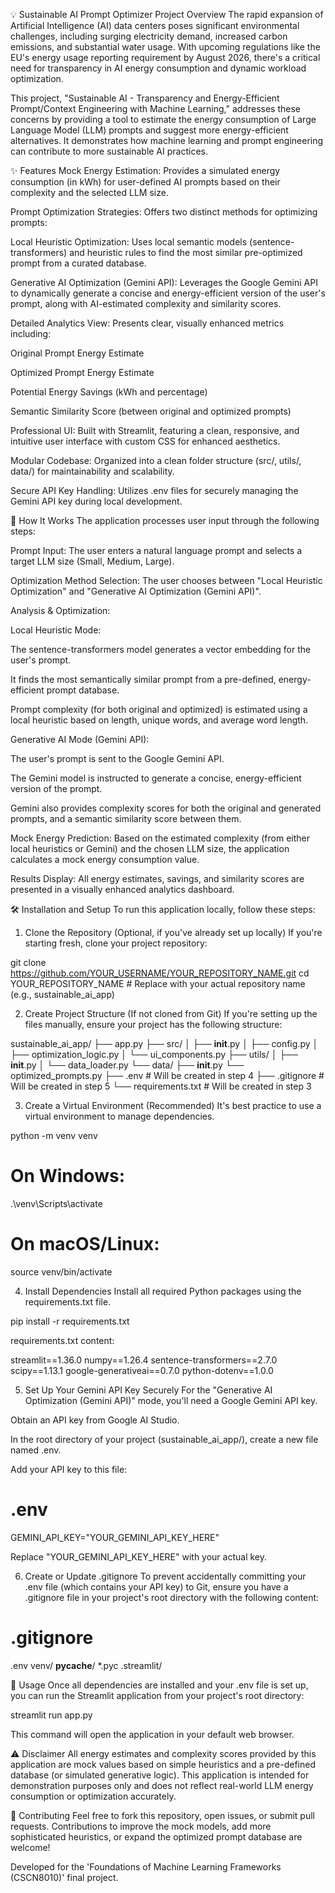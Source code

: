 💡 Sustainable AI Prompt Optimizer
Project Overview
The rapid expansion of Artificial Intelligence (AI) data centers poses significant environmental challenges, including surging electricity demand, increased carbon emissions, and substantial water usage. With upcoming regulations like the EU's energy usage reporting requirement by August 2026, there's a critical need for transparency in AI energy consumption and dynamic workload optimization.

This project, "Sustainable AI - Transparency and Energy-Efficient Prompt/Context Engineering with Machine Learning," addresses these concerns by providing a tool to estimate the energy consumption of Large Language Model (LLM) prompts and suggest more energy-efficient alternatives. It demonstrates how machine learning and prompt engineering can contribute to more sustainable AI practices.

✨ Features
Mock Energy Estimation: Provides a simulated energy consumption (in kWh) for user-defined AI prompts based on their complexity and the selected LLM size.

Prompt Optimization Strategies: Offers two distinct methods for optimizing prompts:

Local Heuristic Optimization: Uses local semantic models (sentence-transformers) and heuristic rules to find the most similar pre-optimized prompt from a curated database.

Generative AI Optimization (Gemini API): Leverages the Google Gemini API to dynamically generate a concise and energy-efficient version of the user's prompt, along with AI-estimated complexity and similarity scores.

Detailed Analytics View: Presents clear, visually enhanced metrics including:

Original Prompt Energy Estimate

Optimized Prompt Energy Estimate

Potential Energy Savings (kWh and percentage)

Semantic Similarity Score (between original and optimized prompts)

Professional UI: Built with Streamlit, featuring a clean, responsive, and intuitive user interface with custom CSS for enhanced aesthetics.

Modular Codebase: Organized into a clean folder structure (src/, utils/, data/) for maintainability and scalability.

Secure API Key Handling: Utilizes .env files for securely managing the Gemini API key during local development.

🚀 How It Works
The application processes user input through the following steps:

Prompt Input: The user enters a natural language prompt and selects a target LLM size (Small, Medium, Large).

Optimization Method Selection: The user chooses between "Local Heuristic Optimization" and "Generative AI Optimization (Gemini API)".

Analysis & Optimization:

Local Heuristic Mode:

The sentence-transformers model generates a vector embedding for the user's prompt.

It finds the most semantically similar prompt from a pre-defined, energy-efficient prompt database.

Prompt complexity (for both original and optimized) is estimated using a local heuristic based on length, unique words, and average word length.

Generative AI Mode (Gemini API):

The user's prompt is sent to the Google Gemini API.

The Gemini model is instructed to generate a concise, energy-efficient version of the prompt.

Gemini also provides complexity scores for both the original and generated prompts, and a semantic similarity score between them.

Mock Energy Prediction: Based on the estimated complexity (from either local heuristics or Gemini) and the chosen LLM size, the application calculates a mock energy consumption value.

Results Display: All energy estimates, savings, and similarity scores are presented in a visually enhanced analytics dashboard.

🛠️ Installation and Setup
To run this application locally, follow these steps:

1. Clone the Repository (Optional, if you've already set up locally)
If you're starting fresh, clone your project repository:

git clone https://github.com/YOUR_USERNAME/YOUR_REPOSITORY_NAME.git
cd YOUR_REPOSITORY_NAME # Replace with your actual repository name (e.g., sustainable_ai_app)

2. Create Project Structure (If not cloned from Git)
If you're setting up the files manually, ensure your project has the following structure:

sustainable_ai_app/
├── app.py
├── src/
│   ├── __init__.py
│   ├── config.py
│   ├── optimization_logic.py
│   └── ui_components.py
├── utils/
│   ├── __init__.py
│   └── data_loader.py
└── data/
    ├── __init__.py
    └── optimized_prompts.py
├── .env                 # Will be created in step 4
├── .gitignore           # Will be created in step 5
└── requirements.txt     # Will be created in step 3

3. Create a Virtual Environment (Recommended)
It's best practice to use a virtual environment to manage dependencies.

python -m venv venv
# On Windows:
.\venv\Scripts\activate
# On macOS/Linux:
source venv/bin/activate

4. Install Dependencies
Install all required Python packages using the requirements.txt file.

pip install -r requirements.txt

requirements.txt content:

streamlit==1.36.0
numpy==1.26.4
sentence-transformers==2.7.0
scipy==1.13.1
google-generativeai==0.7.0
python-dotenv==1.0.0

5. Set Up Your Gemini API Key Securely
For the "Generative AI Optimization (Gemini API)" mode, you'll need a Google Gemini API key.

Obtain an API key from Google AI Studio.

In the root directory of your project (sustainable_ai_app/), create a new file named .env.

Add your API key to this file:

# .env
GEMINI_API_KEY="YOUR_GEMINI_API_KEY_HERE"

Replace "YOUR_GEMINI_API_KEY_HERE" with your actual key.

6. Create or Update .gitignore
To prevent accidentally committing your .env file (which contains your API key) to Git, ensure you have a .gitignore file in your project's root directory with the following content:

# .gitignore
.env
venv/
__pycache__/
*.pyc
.streamlit/

🚀 Usage
Once all dependencies are installed and your .env file is set up, you can run the Streamlit application from your project's root directory:

streamlit run app.py

This command will open the application in your default web browser.

⚠️ Disclaimer
All energy estimates and complexity scores provided by this application are mock values based on simple heuristics and a pre-defined database (or simulated generative logic). This application is intended for demonstration purposes only and does not reflect real-world LLM energy consumption or optimization accurately.

🤝 Contributing
Feel free to fork this repository, open issues, or submit pull requests. Contributions to improve the mock models, add more sophisticated heuristics, or expand the optimized prompt database are welcome!

Developed for the 'Foundations of Machine Learning Frameworks (CSCN8010)' final project.
